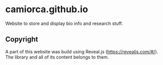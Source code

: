 # camiorca.github.io
Website to store and display bio info and research stuff.

## Copyright
A part of this website was build using Reveal.js (https://revealjs.com/#/). The library and all of its content belongs to them.
